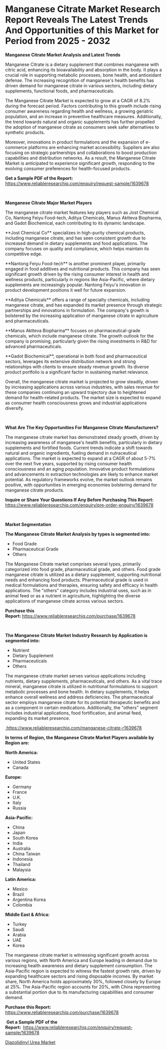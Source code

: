 <p><h1>Manganese Citrate Market Research Report Reveals The Latest Trends And Opportunities of this Market for Period from 2025 - 2032</h1></p><p><strong>Manganese Citrate Market Analysis and Latest Trends</strong></p>
<p><p>Manganese Citrate is a dietary supplement that combines manganese with citric acid, enhancing its bioavailability and absorption in the body. It plays a crucial role in supporting metabolic processes, bone health, and antioxidant defense. The increasing recognition of manganese's health benefits has driven demand for manganese citrate in various sectors, including dietary supplements, functional foods, and pharmaceuticals.</p><p>The Manganese Citrate Market is expected to grow at a CAGR of 8.2% during the forecast period. Factors contributing to this growth include rising consumer awareness regarding health and wellness, a growing geriatric population, and an increase in preventive healthcare measures. Additionally, the trend towards natural and organic supplements has further propelled the adoption of manganese citrate as consumers seek safer alternatives to synthetic products.</p><p>Moreover, innovations in product formulations and the expansion of e-commerce platforms are enhancing market accessibility. Suppliers are also focusing on strategic partnerships and collaborations to boost production capabilities and distribution networks. As a result, the Manganese Citrate Market is anticipated to experience significant growth, responding to the evolving consumer preferences for health-focused products.</p></p>
<p><strong>Get a Sample PDF of the Report:&nbsp;</strong> <a href="https://www.reliableresearchiq.com/enquiry/request-sample/1639678?utm_campaign=3513&utm_medium=2&utm_source=Github&utm_content=ia&utm_term=02042025&utm_id=manganese-citrate">https://www.reliableresearchiq.com/enquiry/request-sample/1639678</a></p>
<p>&nbsp;</p>
<p><strong>Manganese Citrate Major Market Players</strong></p>
<p><p>The manganese citrate market features key players such as Jost Chemical Co, Nantong Feiyu Food-tech, Aditya Chemicals, Manus Aktteva Biopharma, and Gadot Biochemical, each contributing to its dynamic landscape.</p><p>**Jost Chemical Co** specializes in high-purity chemical products, including manganese citrate, and has seen consistent growth due to increased demand in dietary supplements and food applications. The company focuses on quality and compliance, which helps maintain its competitive edge.</p><p>**Nantong Feiyu Food-tech** is another prominent player, primarily engaged in food additives and nutritional products. This company has seen significant growth driven by the rising consumer interest in health and wellness products, particularly in regions like Asia-Pacific, where dietary supplements are increasingly popular. Nantong Feiyu's innovation in product development positions it well for future expansion.</p><p>**Aditya Chemicals** offers a range of specialty chemicals, including manganese citrate, and has expanded its market presence through strategic partnerships and innovations in formulation. The company's growth is bolstered by the increasing application of manganese citrate in agriculture and pharmaceuticals.</p><p>**Manus Aktteva Biopharma** focuses on pharmaceutical-grade chemicals, which include manganese citrate. The growth outlook for the company is promising, particularly given the rising investments in R&D for advanced pharmaceuticals.</p><p>**Gadot Biochemical**, operational in both food and pharmaceutical sectors, leverages its extensive distribution network and strong relationships with clients to ensure steady revenue growth. Its diverse product portfolio is a significant factor in sustaining market relevance.</p><p>Overall, the manganese citrate market is projected to grow steadily, driven by increasing applications across various industries, with sales revenue for these companies continuing an upward trajectory due to heightened demand for health-related products. The market size is expected to expand as consumer health consciousness grows and industrial applications diversify.</p></p>
<p>&nbsp;</p>
<p><strong>What Are The Key Opportunities For Manganese Citrate Manufacturers?</strong></p>
<p><p>The manganese citrate market has demonstrated steady growth, driven by increasing awareness of manganese's health benefits, particularly in dietary supplements and fortified foods. Current trends indicate a shift towards natural and organic ingredients, fueling demand in nutraceutical applications. The market is expected to expand at a CAGR of about 5-7% over the next five years, supported by rising consumer health consciousness and an aging population. Innovative product formulations and advancements in extraction technologies are likely to enhance market potential. As regulatory frameworks evolve, the market outlook remains positive, with opportunities in emerging economies bolstering demand for manganese citrate products.</p></p>
<p><strong>Inquire or Share Your Questions If Any Before Purchasing This Report:</strong> <a href="https://www.reliableresearchiq.com/enquiry/pre-order-enquiry/1639678?utm_campaign=3513&utm_medium=2&utm_source=Github&utm_content=ia&utm_term=02042025&utm_id=manganese-citrate">https://www.reliableresearchiq.com/enquiry/pre-order-enquiry/1639678</a></p>
<p>&nbsp;</p>
<p><strong>Market Segmentation</strong></p>
<p><strong>The Manganese Citrate Market Analysis by types is segmented into:</strong></p>
<p><ul><li>Food Grade</li><li>Pharmaceutical Grade</li><li>Others</li></ul></p>
<p><p>The Manganese Citrate market comprises several types, primarily categorized into food grade, pharmaceutical grade, and others. Food grade manganese citrate is utilized as a dietary supplement, supporting nutritional needs and enhancing food products. Pharmaceutical grade is used in medical formulations and therapies, ensuring safety and efficacy in health applications. The "others" category includes industrial uses, such as in animal feed or as a nutrient in agriculture, highlighting the diverse applications of manganese citrate across various sectors.</p></p>
<p><strong>Purchase this Report:&nbsp;</strong><a href="https://www.reliableresearchiq.com/purchase/1639678?utm_campaign=3513&utm_medium=2&utm_source=Github&utm_content=ia&utm_term=02042025&utm_id=manganese-citrate">https://www.reliableresearchiq.com/purchase/1639678</a></p>
<p>&nbsp;</p>
<p><strong>The Manganese Citrate Market Industry Research by Application is segmented into:</strong></p>
<p><ul><li>Nutrient</li><li>Dietary Supplement</li><li>Pharmaceuticals</li><li>Others</li></ul></p>
<p><p>The manganese citrate market serves various applications including nutrients, dietary supplements, pharmaceuticals, and others. As a vital trace mineral, manganese citrate is utilized in nutritional formulations to support metabolic processes and bone health. In dietary supplements, it helps enhance overall wellness and address deficiencies. The pharmaceutical sector employs manganese citrate for its potential therapeutic benefits and as a component in certain medications. Additionally, the "others" segment includes industrial applications, food fortification, and animal feed, expanding its market presence.</p></p>
<p><a href="https://www.reliableresearchiq.com/manganese-citrate-r1639678?utm_campaign=3513&utm_medium=2&utm_source=Github&utm_content=ia&utm_term=02042025&utm_id=manganese-citrate">&nbsp;https://www.reliableresearchiq.com/manganese-citrate-r1639678</a></p>
<p><strong>In terms of Region, the Manganese Citrate Market Players available by Region are:</strong></p>
<p>
    <p> <strong> North America: </strong>
        <ul>
            <li>United States</li>
            <li>Canada</li>
        </ul>
        </p> 
    <p> <strong> Europe: </strong>
        <ul>
            <li>Germany</li>
            <li>France</li>
            <li>U.K.</li>
            <li>Italy</li>
            <li>Russia</li>
        </ul>
        </p> 
    <p> <strong> Asia-Pacific: </strong>
        <ul>
            <li>China</li>
            <li>Japan</li>
            <li>South Korea</li>
            <li>India</li>
            <li>Australia</li>
            <li>China Taiwan</li>
            <li>Indonesia</li>
            <li>Thailand</li>
            <li>Malaysia</li>
        </ul>
        </p> 
    <p> <strong> Latin America: </strong>
        <ul>
            <li>Mexico</li>
            <li>Brazil</li>
            <li>Argentina Korea</li>
            <li>Colombia</li>
        </ul>
        </p> 
    <p> <strong> Middle East & Africa: </strong>
        <ul>
            <li>Turkey</li>
            <li>Saudi</li>
            <li>Arabia</li>
            <li>UAE</li>
            <li>Korea</li>
        </ul>
    </p>
    </p>
<p><p>The manganese citrate market is witnessing significant growth across various regions, with North America and Europe leading in demand due to increasing health awareness and dietary supplement consumption. The Asia-Pacific region is expected to witness the fastest growth rate, driven by expanding healthcare sectors and rising disposable incomes. By market share, North America holds approximately 30%, followed closely by Europe at 25%. The Asia-Pacific region accounts for 20%, with China representing a substantial portion due to its manufacturing capabilities and consumer demand.</p></p>
<p><strong>Purchase this Report: </strong><a href="https://www.reliableresearchiq.com/purchase/1639678?utm_campaign=3513&utm_medium=2&utm_source=Github&utm_content=ia&utm_term=02042025&utm_id=manganese-citrate">https://www.reliableresearchiq.com/purchase/1639678</a></p>
<p>&nbsp;<strong>Get a Sample PDF of the Report:&nbsp;&nbsp;</strong><a href="https://www.reliableresearchiq.com/enquiry/request-sample/1639678?utm_campaign=3513&utm_medium=2&utm_source=Github&utm_content=ia&utm_term=02042025&utm_id=manganese-citrate">https://www.reliableresearchiq.com/enquiry/request-sample/1639678</a></p>
<p><strong></strong></p>
<p><p><a href="https://github.com/casimbrhelck/Market-Research-Report-List-1/blob/main/diazolidinyl-urea-market.md?utm_campaign=3513&utm_medium=2&utm_source=Github&utm_content=ia&utm_term=02042025&utm_id=manganese-citrate">Diazolidinyl Urea Market</a></p></p>